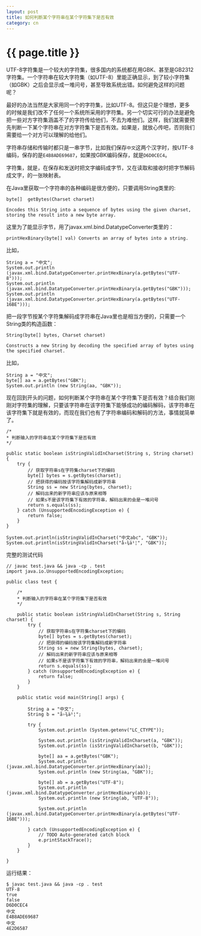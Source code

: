 ```yaml
---
layout: post
title: 如何判断某个字符串在某个字符集下是否有效
category: cn
---
```


{{ page.title }}
================

UTF-8字符集是一个较大的字符集，很多国内的系统都在用GBK、甚至是GB2312字符集。一个字符串在较大字符集（如UTF-8）里能正确显示，到了较小字符集（如GBK）之后会显示成一堆问号，甚至导致系统出错。如何避免这样的问题呢？

最好的办法当然是大家用同一个的字符集，比如UTF-8。但这只是个理想，更多的时候是我们改不了任何一个系统所采用的字符集。另一个切实可行的办法是避免把一些对方字符集涵盖不了的字符传给他们，不去为难他们。这样，我们就需要预先判断一下某个字符串在对方字符集下是否有效。如果是，就放心传吧，否则我们需要给一个对方可以理解的给他们。

字符串存储和传输时都只是一串字节，比如我们保存`中文`这两个汉字时，按UTF-8编码，保存的是`E4B8ADE69687`，如果按GBK编码保存，就是`D6D0CEC4`。

字符集，就是，在保存和发送时把文字编码成字节，又在读取和接收时把字节解码成文字，的一张映射表。

在Java里获取一个字符串的各种编码是很方便的，只要调用String类里的:

    byte[]  getBytes(Charset charset)

    Encodes this String into a sequence of bytes using the given charset, storing the result into a new byte array.

这里为了能显示字节，用了javax.xml.bind.DatatypeConverter类里的：

    printHexBinary(byte[] val) Converts an array of bytes into a string.

比如，

    String a = "中文";
    System.out.println (javax.xml.bind.DatatypeConverter.printHexBinary(a.getBytes("UTF-8")));
    System.out.println (javax.xml.bind.DatatypeConverter.printHexBinary(a.getBytes("GBK")));
    System.out.println (javax.xml.bind.DatatypeConverter.printHexBinary(a.getBytes("UTF-16BE")));

把一段字节按某个字符集解码成字符串在Java里也是相当方便的，只需要一个String类的构造函数：

    String(byte[] bytes, Charset charset)

    Constructs a new String by decoding the specified array of bytes using the specified charset.

比如，

    String a = "中文";
    byte[] aa = a.getBytes("GBK");
    System.out.println (new String(aa, "GBK"));

现在回到开头的问题，如何判断某个字符串在某个字符集下是否有效？结合我们刚刚对字符集的理解，只要该字符串在该字符集下能够成功的编码解码，该字符串在该字符集下就是有效的，而现在我们也有了字符串编码和解码的方法，事情就简单了。


    /*
    * 判断输入的字符串在某个字符集下是否有效
    */

    public static boolean isStringValidInCharset(String s, String charset) {
        try {
            // 获取字符串s在字符集charset下的编码
            byte[] bytes = s.getBytes(charset);
            // 把获得的编码按该字符集解码成新字符串
            String ss = new String(bytes, charset);
            // 解码出来的新字符串应该与原来相等
            // 如果s不是该字符集下有效的字符串，解码出来的会是一堆问号
            return s.equals(ss);
        } catch (UnsupportedEncodingException e) {
            return false;
        }
    }

    System.out.println(isStringValidInCharset("中文abc", "GBK"));
    System.out.println(isStringValidInCharset("å›¾ä¹¦", "GBK"));


完整的测试代码

    // javac test.java && java -cp . test
    import java.io.UnsupportedEncodingException;

    public class test {

        /*
        * 判断输入的字符串在某个字符集下是否有效
        */

        public static boolean isStringValidInCharset(String s, String charset) {
            try {
                // 获取字符串s在字符集charset下的编码
                byte[] bytes = s.getBytes(charset);
                // 把获得的编码按该字符集解码成新字符串
                String ss = new String(bytes, charset);
                // 解码出来的新字符串应该与原来相等
                // 如果s不是该字符集下有效的字符串，解码出来的会是一堆问号
                return s.equals(ss);
            } catch (UnsupportedEncodingException e) {
                return false;
            }
        }

        public static void main(String[] args) {

            String a = "中文";
            String b = "å›¾ä¹¦";

            try {
                System.out.println (System.getenv("LC_CTYPE"));

                System.out.println (isStringValidInCharset(a, "GBK"));
                System.out.println (isStringValidInCharset(b, "GBK"));

                byte[] aa = a.getBytes("GBK");
                System.out.println (javax.xml.bind.DatatypeConverter.printHexBinary(aa));
                System.out.println (new String(aa, "GBK"));

                byte[] ab = a.getBytes("UTF-8");
                System.out.println (javax.xml.bind.DatatypeConverter.printHexBinary(ab));
                System.out.println (new String(ab, "UTF-8"));

                System.out.println (javax.xml.bind.DatatypeConverter.printHexBinary(a.getBytes("UTF-16BE")));

            } catch (UnsupportedEncodingException e) {
                // TODO Auto-generated catch block
                e.printStackTrace();
            }
        }

    }

运行结果：

    $ javac test.java && java -cp . test
    UTF-8
    true
    false
    D6D0CEC4
    中文
    E4B8ADE69687
    中文
    4E2D6587
